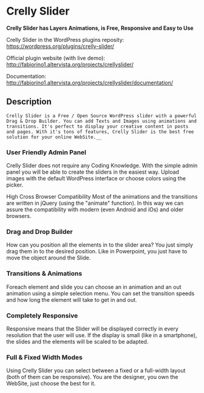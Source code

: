 # Crelly Slider
__Crelly Slider has Layers Animations, is Free, Responsive and Easy to Use__

Crelly Slider in the WordPress plugins reposity: https://wordpress.org/plugins/crelly-slider/

Official plugin website (with live demo): http://fabiorino1.altervista.org/projects/crellyslider/

Documentation: http://fabiorino1.altervista.org/projects/crellyslider/documentation/

## Description
```
Crelly Slider is a Free / Open Source WordPress slider with a powerful Drag & Drop Builder. You can add Texts and Images using animations and transitions. It's perfect to display your creative content in posts and pages. With it's tons of features, Crelly Slider is the best free solution for your online WebSite.__
```

### User Friendly Admin Panel
Crelly Slider does not require any Coding Knowledge. With the simple admin panel you will be able to create the sliders in the easiest way. Upload images with the default WordPress interface or choose colors using the picker.

High Cross Browser Compatibility
Most of the animations and the transitions are written in jQuery (using the "animate" function). In this way we can assure the compatibility with modern (even Android and iOs) and older browsers.

### Drag and Drop Builder
How can you position all the elements in to the slider area? You just simply drag them in to the desired position. Like in Powerpoint, you just have to move the object around the Slide.

### Transitions & Animations
Foreach element and slide you can choose an in animation and an out animation using a simple selection menu. You can set the transition speeds and how long the element will take to get in and out.

### Completely Responsive
Responsive means that the Slider will be displayed correctly in every resolution that the user will use. If the display is small (like in a smartphone), the slides and the elements will be scaled to be adapted.

### Full & Fixed Width Modes
Using Crelly Slider you can select between a fixed or a full-width layout (both of them can be responsive). You are the designer, you own the WebSite, just choose the best for it.
